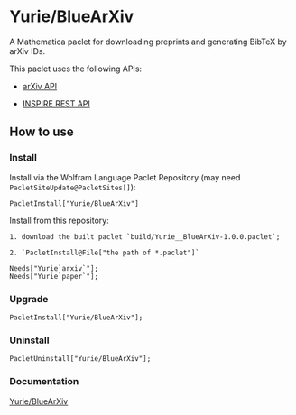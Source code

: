 # Yurie/BlueArXiv

A Mathematica paclet for downloading preprints and generating BibTeX by arXiv IDs.

This paclet uses the following APIs:

* [arXiv API](https://info.arxiv.org/help/api/index.html)

* [INSPIRE REST API](https://github.com/inspirehep/rest-api-doc)

## How to use

### Install

Install via the Wolfram Language Paclet Repository (may need `PacletSiteUpdate@PacletSites[]`):

```
PacletInstall["Yurie/BlueArXiv"]
```

Install from this repository:

	1. download the built paclet `build/Yurie__BlueArXiv-1.0.0.paclet`;
	
	2. `PacletInstall@File["the path of *.paclet"]`

```
Needs["Yurie`arxiv`"];
Needs["Yurie`paper`"];
```

### Upgrade

```
PacletInstall["Yurie/BlueArXiv"];
```

### Uninstall

```
PacletUninstall["Yurie/BlueArXiv"];
```

### Documentation

[Yurie/BlueArXiv](https://resources.wolframcloud.com/PacletRepository/resources/Yurie/BlueArXiv/)

